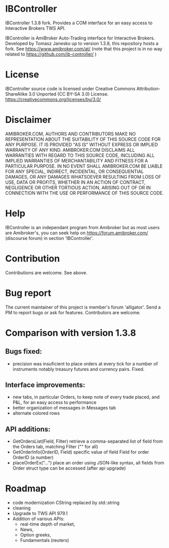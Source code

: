 # IBController
IBController 1.3.8 fork. Provides a COM interface for an easy access to Interactive Brokers TWS API.

IBController is AmiBroker Auto-Trading interface for Interactive Brokers. Developed by Tomasz Janesko up to version 1.3.8, this repository hosts a fork. See https://www.amibroker.com/at/ (note that this project is in no way related to https://github.com/ib-controller/ )

License
=======
IBController source code is licensed under Creative Commons Attribution-ShareAlike 3.0 Unported  (CC BY-SA 3.0) License.
https://creativecommons.org/licenses/by/3.0/

Disclaimer
==========
AMIBROKER.COM, AUTHORS AND CONTRIBUTORS MAKE NO REPRESENTATION 
ABOUT THE SUITABILITY OF THIS SOURCE CODE FOR ANY PURPOSE. 
IT IS PROVIDED "AS IS" WITHOUT EXPRESS OR IMPLIED WARRANTY OF ANY KIND. 
AMIBROKER.COM DISCLAIMS ALL WARRANTIES WITH REGARD TO THIS SOURCE CODE, 
INCLUDING ALL IMPLIED WARRANTIES OF MERCHANTABILITY AND FITNESS FOR A PARTICULAR PURPOSE. 
IN NO EVENT SHALL AMIBROKER.COM BE LIABLE FOR ANY SPECIAL, INDIRECT, INCIDENTAL, OR 
CONSEQUENTIAL DAMAGES, OR ANY DAMAGES WHATSOEVER RESULTING FROM LOSS OF USE, DATA OR PROFITS, 
WHETHER IN AN ACTION OF CONTRACT, NEGLIGENCE OR OTHER TORTIOUS ACTION, 
ARISING OUT OF OR IN CONNECTION WITH THE USE OR PERFORMANCE OF THIS SOURCE CODE.

Help
====
IBController is an independant program from Amibroker but as most users are Amibroker's, you can seek help on
https://forum.amibroker.com/ (discourse forum) in section 'IBController'.

Contribution
============
Contributions are welcome. See above.

Bug report
==========
The current maintainer of this project is member's forum 'alligator'. Send a PM to report bugs or ask for features.
Contributors are welcome.


Comparison with version 1.3.8
=============================
Bugs fixed:
----------
- precision was insuficient to place orders at every tick for a number of instruments notably treasury futures and currency pairs. Fixed.

Interface improvements:
----------------------
- new tabs, in particular Orders, to keep note of every trade placed, and P&L, for an easy access to performance
- better organization of messages in Messages tab
- alternate colored rows 

API additions:
-------------
- GetOrdersList(Field, Filter) retrieve a comma-separated list of field from the Orders tab, matching Filter ("" for all) 
- GetOrderInfo(OrderID, Field) specific value of field Field for order OrderID (a number)
- placeOrderEx("...") place an order using JSON-like syntax, all fields from Order struct type can be accessed (after api upgrade)


Roadmap
=======
- code modernization
	CString replaced by std::string
- cleaning
- Upgrade to TWS API 979.1
- Addition of various APIs: 
	* real-time depth of market, 
	* News, 
	* Option greeks, 
	* Fundamentals (reuters)


